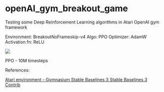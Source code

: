 # openAI_gym_breakout_game
Testing some Deep Reinforcement Learning algorithms in Atari OpenAI gym framework

Environment: BreakoutNoFrameskip-v4
Algo: PPO
Optimizer: AdamW 
Activation fn: ReLU

![](https://github.com/dbeniteze/openAI_gym_breakout_game/blob/main/sample/10M_timesteps_breakout.gif)

PPO - 10M timesteps

References:

<a href="https://gymnasium.farama.org/environments/atari/breakout/" target="_blank">Atari environment - Gymnasium </a>
<a href="https://stable-baselines3.readthedocs.io/en/master/index.html" target="_blank">Stable Baselines 3 </a>
<a href="https://github.com/Stable-Baselines-Team/stable-baselines3-contrib" target="_blank">Stable Baselines 3 Contrib </a>
